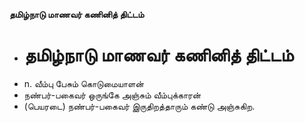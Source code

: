 **தமிழ்நாடு மாணவர் கணினித் திட்டம்**
- # தமிழ்நாடு மாணவர் கணினித் திட்டம்
- n. வீம்பு பேசும் கொடுமையாளன்
- நண்பர்-பகைவர் ஒருங்கே அஞ்சும் வீம்புக்காரன்
- (பெயரடை) நண்பர்-பகைவர் இருதிறத்தாரும் கண்டு அஞ்சுகிற.

